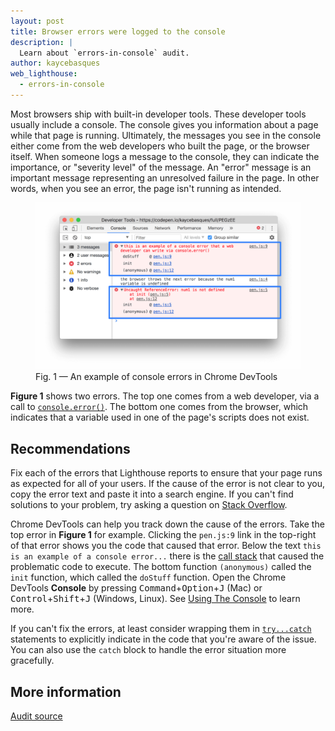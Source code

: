 ```yaml
---
layout: post
title: Browser errors were logged to the console
description: |
  Learn about `errors-in-console` audit.
author: kaycebasques
web_lighthouse:
  - errors-in-console
---
```


Most browsers ship with built-in developer tools. These developer tools usually include a
console. The console gives you information about a page while that page is running. Ultimately,
the messages you see in the console either come from the web developers who built the page,
or the browser itself. When someone logs a message to the console, they can
indicate the importance, or "severity level" of the message. An "error" message is an
important message representing an unresolved failure in the page. In other words,
when you see an error, the page isn't running as intended.

<figure class="w-figure">
  <img class="w-screenshot w-screenshot--filled" src="errors.png" alt="An example of console errors in Chrome DevTools">
  <figcaption class="w-figcaption">
    Fig. 1 — An example of console errors in Chrome DevTools
  </figcaption>
</figure>

**Figure 1** shows two errors. The top one comes from a web developer, via a call to
[`console.error()`](https://developers.google.com/web/tools/chrome-devtools/console/console-reference#error). The bottom one comes from the browser, which indicates that a
variable used in one of the page's scripts does not exist.

## Recommendations

Fix each of the errors that Lighthouse reports to ensure that your page runs as expected for
all of your users. If the cause of the error is not clear to you, copy the error text and
paste it into a search engine. If you can't find solutions to your problem, try asking a
question on [Stack Overflow](https://stackoverflow.com).

Chrome DevTools can help you track down the cause of the errors. Take the top error in
**Figure 1** for example. Clicking the `pen.js:9` link in the top-right of that error
shows you the code that caused that error. Below the text `this is an example of a console
error...` there is the [call stack](https://en.wikipedia.org/wiki/Call_stack) that caused the problematic code to
execute. The bottom function `(anonymous)` called the `init` function, which called the
`doStuff` function. Open the Chrome DevTools **Console** by pressing
<kbd>Command</kbd>+<kbd>Option</kbd>+<kbd>J</kbd> (Mac) or
<kbd>Control</kbd>+<kbd>Shift</kbd>+<kbd>J</kbd> (Windows, Linux). See [Using The
Console](/web/tools/chrome-devtools/console/) to learn more.

If you can't fix the errors, at least consider wrapping them in
[`try...catch`](https://developer.mozilla.org/en-US/docs/Web/JavaScript/Reference/Statements/try...catch) statements to explicitly indicate in the code that you're
aware of the issue. You can also use the `catch` block to handle the error situation more
gracefully.

## More information

[Audit source](https://github.com/GoogleChrome/lighthouse/blob/master/lighthouse-core/audits/errors-in-console.js)
